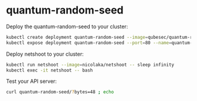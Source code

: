 # quantum-random-seed

Deploy the quantum-random-seed to your cluster:
```bash
kubectl create deployment quantum-random-seed --image=qubesec/quantum-random-seed:v0.1.6
kubectl expose deployment quantum-random-seed --port=80 --name=quantum-random-seed
```

Deploy netshoot to your cluster:
```bash
kubectl run netshoot --image=nicolaka/netshoot -- sleep infinity
kubectl exec -it netshoot -- bash
```

Test your API server:
```bash
curl quantum-random-seed/?bytes=48 ; echo
```
